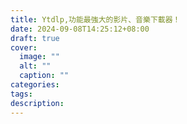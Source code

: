 ```yaml
---
title: Ytdlp,功能最強大的影片、音樂下載器！
date: 2024-09-08T14:25:12+08:00
draft: true
cover:
  image: ""
  alt: ""
  caption: ""
categories: 
tags: 
description:
---
```


